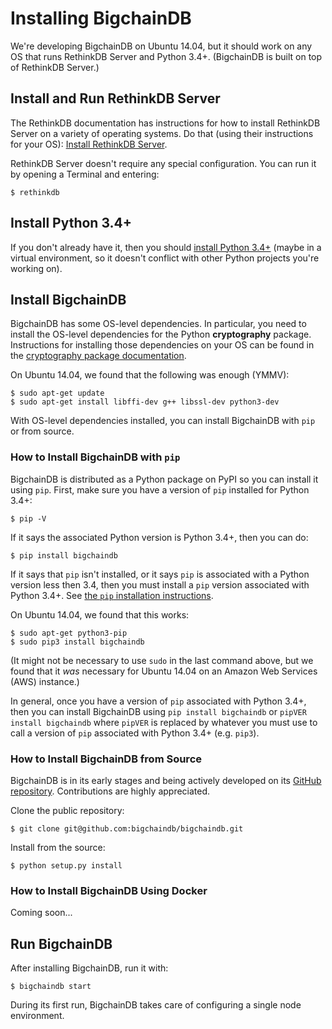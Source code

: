 # Installing BigchainDB

We're developing BigchainDB on Ubuntu 14.04, but it should work on any OS that runs RethinkDB Server and Python 3.4+. (BigchainDB is built on top of RethinkDB Server.)

## Install and Run RethinkDB Server

The RethinkDB documentation has instructions for how to install RethinkDB Server on a variety of operating systems. Do that (using their instructions for your OS): [Install RethinkDB Server](http://rethinkdb.com/docs/install/).

RethinkDB Server doesn't require any special configuration. You can run it by opening a Terminal and entering:
```shell
$ rethinkdb
```

## Install Python 3.4+

If you don't already have it, then you should [install Python 3.4+](https://www.python.org/downloads/) (maybe in a virtual environment, so it doesn't conflict with other Python projects you're working on).

## Install BigchainDB

BigchainDB has some OS-level dependencies. In particular, you need to install the OS-level dependencies for the Python **cryptography** package. Instructions for installing those dependencies on your OS can be found in the [cryptography package documentation](https://cryptography.io/en/latest/installation/).

On Ubuntu 14.04, we found that the following was enough (YMMV):
```shell
$ sudo apt-get update
$ sudo apt-get install libffi-dev g++ libssl-dev python3-dev
```

With OS-level dependencies installed, you can install BigchainDB with `pip` or from source.

### How to Install BigchainDB with `pip`

BigchainDB is distributed as a Python package on PyPI so you can install it using `pip`. First, make sure you have a version of `pip` installed for Python 3.4+:
```shell
$ pip -V
```

If it says the associated Python version is Python 3.4+, then you can do:
```shell
$ pip install bigchaindb
```

If it says that `pip` isn't installed, or it says `pip` is associated with a Python version less then 3.4, then you must install a `pip` version associated with Python 3.4+. See [the `pip` installation instructions](https://pip.pypa.io/en/stable/installing/).

On Ubuntu 14.04, we found that this works:
```shell
$ sudo apt-get python3-pip
$ sudo pip3 install bigchaindb
```

(It might not be necessary to use `sudo` in the last command above, but we found that it _was_ necessary for Ubuntu 14.04 on an Amazon Web Services (AWS) instance.)

In general, once you have a version of `pip` associated with Python 3.4+, then you can install BigchainDB using `pip install bigchaindb` or `pipVER install bigchaindb` where `pipVER` is replaced by whatever you must use to call a version of `pip` associated with Python 3.4+ (e.g. `pip3`).

### How to Install BigchainDB from Source

BigchainDB is in its early stages and being actively developed on its [GitHub repository](https://github.com/bigchaindb/bigchaindb). Contributions are highly appreciated.

Clone the public repository:
```shell
$ git clone git@github.com:bigchaindb/bigchaindb.git
```

Install from the source:
```shell
$ python setup.py install
```

### How to Install BigchainDB Using Docker

Coming soon...

## Run BigchainDB

After installing BigchainDB, run it with:
```shell
$ bigchaindb start
```

During its first run, BigchainDB takes care of configuring a single node environment.
